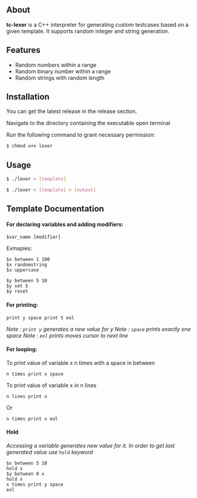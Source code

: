 ## About

**tc-lexer** is a C++ interpreter for generating custom testcases based on a given template. It supports random integer and string generation.


## Features

- Random numbers within a range
- Random binary number within a range
- Random strings with random length

## Installation

You can get the latest release in the release section.

Navigate to the directory containing the executable open terminal

Run the following command to grant necessary permission:

```bash
$ chmod u+x lexer
```

## Usage

```bash
$ ./lexer < [template]
```

```bash
$ ./lexer < [template] > [output]
```

## Template Documentation

#### For declaring variables and adding modifiers:
`$var_name [modifier]`

Exmaples:
```
$x between 1 100
$x randomstring
$x uppercase
```

```
$y between 5 10
$y set 5
$y reset
```

#### For printing:
```
print y space print 5 eol
```

*Note : `print y` generates a new value for y*
*Note : `space` prints exactly one space*
*Note : `eol` prints moves cursor to next line*

#### For looping:
To print value of variable x n times with a space in between
```
n times print x space
```
To print value of variable x in n lines
```
n lines print x
```
Or
```
n times print x eol
```

#### Hold
*Accessing a variable generates new value for it. In order to get last generated value use* `hold` *keyword*

```
$x between 5 10
hold x
$y between 0 x
hold x
x times print y space
eol
```
